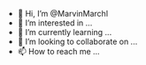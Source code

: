 - 👋 Hi, I’m @MarvinMarchl
- 👀 I’m interested in ...
- 🌱 I’m currently learning ...
- 💞️ I’m looking to collaborate on ...
- 📫 How to reach me ...

<!---
MarvinMarchl/MarvinMarchl is a ✨ special ✨ repository because its `README.md` (this file) appears on your GitHub profile.
You can click the Preview link to take a look at your changes.
--->
